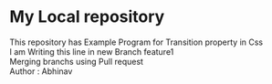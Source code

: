 # My Local repository
This repository has Example Program for Transition property in Css
<br>
I am Writing this line in new Branch feature1
<br>
Merging branchs using Pull request
<br>
Author : Abhinav